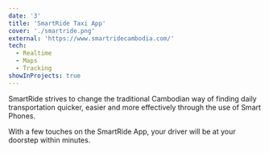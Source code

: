 ```yaml
---
date: '3'
title: 'SmartRide Taxi App'
cover: './smartride.png'
external: 'https://www.smartridecambodia.com/'
tech:
  - Realtime
  - Maps
  - Tracking
showInProjects: true
---
```


SmartRide strives to change the traditional Cambodian way of finding daily transportation quicker, easier and more effectively through the use of Smart Phones.

With a few touches on the SmartRide App, your driver will be at your doorstep within minutes.
